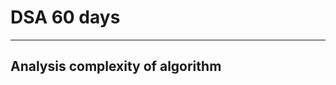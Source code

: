 # DSA 60 days 

<hr>

## Analysis complexity of algorithm
<!-- 
<hr><center>
-> Each day 5 problems <br>
-> July 12 - September 10 <br>
-> For beginners and intermediates <br></center>
<hr> -->
<!-- <img src="Sushreesatarupa/DSA-60DAYS/IMG_20210710_014552.jpg"> -->
